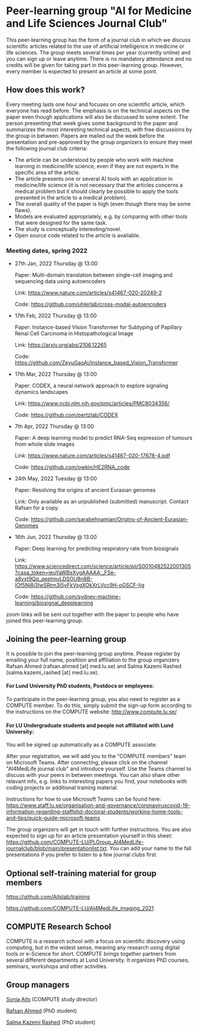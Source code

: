 # Peer-learning group "AI for Medicine and Life Sciences Journal Club"
This peer-learning group has the form of a journal club in which we discuss scientific articles related to the use of artificial intelligence in medicine or life sciences. The group meets several times per year (currently online) and you can sign up or leave anytime. There is no mandatory attendance and no credits will be given for taking part in this peer-learning group. However, every member is expected to present an article at some point.

## How does this work?
Every meeting lasts one hour and focuses on one scientific article, which everyone has read before. The emphasis is on the technical aspects on the paper even though applications will also be discussed to some extent. The person presenting that week gives some background to the paper and summarizes the most interesting technical aspects, with free discussions by the group in between. Papers are mailed out the week before the presentation and pre-approved by the group organizers to ensure they meet the following journal club criteria:

- The article can be understood by people who work with machine learning in medicine/life science, even if they are not experts in the specific area of the article.
- The article presents one or several AI tools with an application in medicine/life science (it is not necessary that the articles concerns a medical problem but it should clearly be possible to apply the tools presented in the article to a medical problem).
- The overall quality of the paper is high (even though there may be some flaws).
- Models are evaluated appropriately, e.g. by comparing with other tools that were designed for the same task.
- The study is conceptually interesting/novel.
- Open source code related to the article is available.

### Meeting dates, spring 2022
* 27th Jan, 2022 Thursday @ 13:00

     Paper: Multi-domain translation between single-cell imaging and sequencing data using autoencoders
     
     Link: https://www.nature.com/articles/s41467-020-20249-2
     
     Code: https://github.com/uhlerlab/cross-modal-autoencoders
     
* 17th Feb, 2022 Thursday @ 13:00

     Paper: Instance-based Vision Transformer for Subtyping of Papillary Renal Cell Carcinoma in Histopathological Image
     
     Link: https://arxiv.org/abs/2106.12265
     
     Code: https://github.com/ZeyuGaoAi/Instance_based_Vision_Transformer
     
* 17th Mar, 2022 Thursday @ 13:00

     Paper: CODEX, a neural network approach to explore signaling dynamics landscapes
     
     Link: https://www.ncbi.nlm.nih.gov/pmc/articles/PMC8034356/
     
     Code: https://github.com/pertzlab/CODEX
     
* 7th Apr, 2022 Thursday @ 13:00

     Paper: A deep learning model to predict RNA-Seq expression of tumours from whole slide images

     Link: https://www.nature.com/articles/s41467-020-17678-4.pdf 
     
     Code: https://github.com/owkin/HE2RNA_code 


* 24th May, 2022 Tuesday @ 13:00
     
     Paper: Resolving the origins of ancient Eurasian genomes

     Link: Only available as an unpublished (submitted) manuscript. Contact Rafsan for a copy. 
     
     Code: https://github.com/sarabehnamian/Origins-of-Ancient-Eurasian-Genomes
     
* 16th Jun, 2022 Thursday @ 13.00
     
     Paper: Deep learning for predicting respiratory rate from biosignals
     
     Link: https://www.sciencedirect.com/science/article/pii/S0010482522001305?casa_token=ieuYaWBsXvgAAAAA:_FSe-a8vxt9Qq_qeetmvLDSOU8n8B-lOf5Nj8i3lwSRtm3I5yFkVsgXOkXrLVcc9H-oGSCF-Ijg
     
     Code: https://github.com/sydney-machine-learning/biosignal_deeplearning

zoom links will be sent out together with the paper to people who have joined this peer-learning group.

## Joining the peer-learning group
It is possible to join the peer-learning group anytime. Please register by emailing your full name, positiion and affiliation to the group organizers Rafsan Ahmed (rafsan.ahmed [at] med.lu.se) and Salma Kazemi Rashed (salma.kazemi_rashed [at] med.lu.se). 

#### For Lund University PhD students, Postdocs or employees:
To participate in the peer-learning group, you also need to register as a COMPUTE member. To do this, simply submit the sign-up form according to the instructions on the COMPUTE website: http://www.compute.lu.se/

#### For LU Undergraduate students and people not affiliated with Lund University:
You will be signed up automatically as a COMPUTE associate.

After your registration, we will add you to the "COMPUTE members" team on Microsoft Teams. After connecting, please click on the channel "AI4MedLife journal club" and introduce yourself. Use the Teams channel to discuss with your peers in between meetings. You can also share other relavant info, e.g. links to interesting papers you find, your notebooks with coding projects or additional training material. 

Instructions for how to use Microsoft Teams can be found here: https://www.staff.lu.se/organisation-and-governance/coronaviruscovid-19-information-regarding-staffphd-doctoral-students/working-home-tools-and-tips/quick-guide-microsoft-teams

The group organizers will get in touch with further instructions. You are also expected to sign up for an article presentation yourself in this sheet: https://github.com/COMPUTE-LU/PLGroup_AI4MedLife-journalclub/blob/main/presentationlist.txt. You can add your name to the fall presentations if you prefer to listen to a few journal clubs first.

## Optional self-training material for group members
https://github.com/Aitslab/training

https://github.com/COMPUTE-LU/AI4MedLife_imaging_2021


## COMPUTE Research School
COMPUTE is a research school with a focus on scientific discovery using computing, but in the widest sense, meaning any research using digital tools or e-Science for short. COMPUTE brings together partners from several different departments at Lund University. It organizes PhD courses, seminars, workshops and other activities.


## Group managers
[Sonja Aits](http://research.med.lu.se/sonja-aits) (COMPUTE study director)

[Rafsan Ahmed](https://portal.research.lu.se/en/persons/rafsan-ahmed) (PhD student)

[Salma Kazemi Rashed](https://portal.research.lu.se/en/persons/salma-kazemi-rashed) (PhD student)

